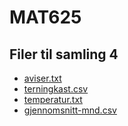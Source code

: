 # MAT625 

## Filer til samling 4



 * [aviser.txt](Data_behandling/aviser.txt)
 * [terningkast.csv](Data_behandling/terningkast.csv)
 * [temperatur.txt](Data_behandling/temperatur.txt)
 * [gjennomsnitt-mnd.csv](Data_behandling/gjennomsnitt-mnd.csv)



